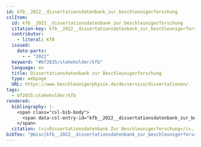 ```yaml
---
id: kfb__2022__dissertationsdatenbank_zur_beschleunigerforschung
cslItem:
  id: kfb__2022__dissertationsdatenbank_zur_beschleunigerforschung
  citation-key: kfb__2022__dissertationsdatenbank_zur_beschleunigerforschung
  contributor:
    - literal: KfB
  issued:
    date-parts:
      - - "2022"
  keyword: "#bf2035/stakeholder/kfb"
  language: en
  title: Dissertationsdatenbank zur Beschleunigerforschung
  type: webpage
  URL: https://www.beschleunigerphysik.de/de/service/dissertationen/
tags:
  - bf2035:stakeholder/kfb
rendered:
  bibliography: |-
    <span class="csl-bib-body">
      <span data-csl-entry-id="kfb__2022__dissertationsdatenbank_zur_beschleunigerforschung" class="csl-entry"><span class='title'><b><i>Dissertationsdatenbank zur Beschleunigerforschung</i></b></span>. <span class='date-bib'>(2022)</span>. <span class='URL'><a href='https://www.beschleunigerphysik.de/de/service/dissertationen/'>LINK</a></span></span>
    </span>
  citation: (<i>Dissertationsdatenbank Zur Beschleunigerforschung</i>, 2022)
bibTex: "@misc{kfb__2022__dissertationsdatenbank_zur_beschleunigerforschung,\n\tyear = {2022},\n\ttitle = {Dissertationsdatenbank zur {Beschleunigerforschung}},\n\turl = {https://www.beschleunigerphysik.de/de/service/dissertationen/},\n\thowpublished = {https://www.beschleunigerphysik.de/de/service/dissertationen/},\n}\n\n"
---
```

